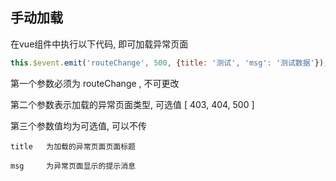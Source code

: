 ## 手动加载

在vue组件中执行以下代码, 即可加载异常页面

```js
this.$event.emit('routeChange', 500, {title: '测试', 'msg': '测试数据'});
```

第一个参数必须为 routeChange , 不可更改

第二个参数表示加载的异常页面类型, 可选值 [ 403, 404, 500 ]

第三个参数值均为可选值, 可以不传

	title	为加载的异常页面页面标题

	msg		为异常页面显示的提示消息